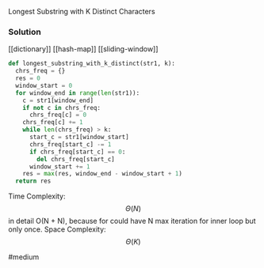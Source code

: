 Longest Substring with K Distinct Characters

### Solution
[[dictionary]] [[hash-map]] [[sliding-window]]
```python
def longest_substring_with_k_distinct(str1, k):
  chrs_freq = {}
  res = 0
  window_start = 0
  for window_end in range(len(str1)):
    c = str1[window_end]
    if not c in chrs_freq:
      chrs_freq[c] = 0
    chrs_freq[c] += 1
    while len(chrs_freq) > k:
      start_c = str1[window_start]
      chrs_freq[start_c] -= 1
      if chrs_freq[start_c] == 0:
        del chrs_freq[start_c]
      window_start += 1
    res = max(res, window_end - window_start + 1)
  return res

```


Time Complexity: $$\Theta(N)$$ in detail O(N + N), because for could have N max iteration for inner loop but only once.
Space Complexity:  $$\Theta(K)$$

#medium